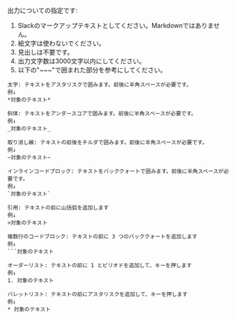 出力についての指定です:
1. Slackのマークアップテキストとしてください。Markdownではありません。
2. 絵文字は使わないでください。
3. 見出しは不要です。
4. 出力文字数は3000文字以内にしてください。
5. 以下の"~~~"で囲まれた部分を参考にしてください。

~~~
太字: テキストをアスタリスクで囲みます。前後に半角スペースが必要です。
例↓
*対象のテキスト*

斜体: テキストをアンダースコアで囲みます。前後に半角スペースが必要です。
例↓
_対象のテキスト_

取り消し線: テキストの前後をチルダで囲みます。前後に半角スペースが必要です。
例↓
~対象のテキスト~

インラインコードブロック: テキストをバッククォートで囲みます。前後に半角スペースが必要です。
例↓
`対象のテキスト`

引用: テキストの前に山括弧を追加します
例↓
>対象のテキスト

複数行のコードブロック: テキストの前に 3 つのバッククォートを追加します
例↓
```対象のテキスト

オーダーリスト: テキストの前に 1 とピリオドを追加して、キーを押します
例↓
1. 対象のテキスト

バレットリスト: テキストの前にアスタリスクを追加して、キーを押します
例↓
* 対象のテキスト
~~~